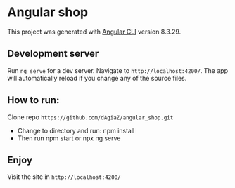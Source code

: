 # Angular shop

This project was generated with [Angular CLI](https://github.com/angular/angular-cli) version 8.3.29.

## Development server

Run `ng serve` for a dev server. Navigate to `http://localhost:4200/`. The app will automatically reload if you change any of the source files.

## How to run:

Clone repo `https://github.com/dAgiaZ/angular_shop.git`
- Change to directory and run: npm install
- Then run npm start or npx ng serve

## Enjoy
Visit the site in `http://localhost:4200/`
